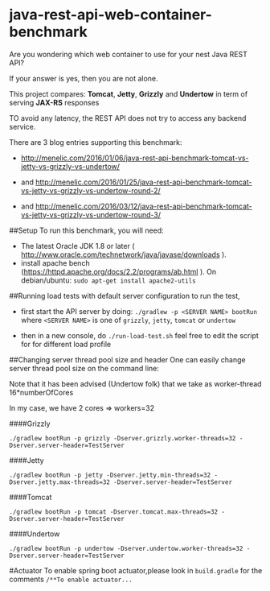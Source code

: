 # java-rest-api-web-container-benchmark
Are you wondering which web container to use for your nest Java REST API?

If your answer is yes, then you are not alone.

This project compares: 
**Tomcat**, **Jetty**, **Grizzly** and **Undertow** in term of serving **JAX-RS** responses

TO avoid any latency, the REST API does not try to access any backend service.

There are 3 blog entries supporting this benchmark:


- http://menelic.com/2016/01/06/java-rest-api-benchmark-tomcat-vs-jetty-vs-grizzly-vs-undertow/

- and http://menelic.com/2016/01/25/java-rest-api-benchmark-tomcat-vs-jetty-vs-grizzly-vs-undertow-round-2/

- and http://menelic.com/2016/03/12/java-rest-api-benchmark-tomcat-vs-jetty-vs-grizzly-vs-undertow-round-3/


##Setup
To run this benchmark, you will need:

- The latest Oracle JDK 1.8 or later ( http://www.oracle.com/technetwork/java/javase/downloads ). 
- install apache bench (https://httpd.apache.org/docs/2.2/programs/ab.html ).
 On debian/ubuntu: 
`sudo apt-get install apache2-utils` 

##Running load tests with default server configuration
to run the test, 

- first start the API server by doing:
`./gradlew -p <SERVER NAME> bootRun`
where `<SERVER NAME>` is one of `grizzly`, `jetty`, `tomcat` or `undertow`

- then in a new console, do
`./run-load-test.sh`
feel free to edit the script for for different load profile 

##Changing server thread pool size and header
One can easily change server thread pool size on the command line: 

Note that it has been advised (Undertow folk) that we take as worker-thread 16*numberOfCores

In my case, we have 2 cores => workers=32

####Grizzly 

`./gradlew bootRun -p grizzly -Dserver.grizzly.worker-threads=32 -Dserver.server-header=TestServer`



####Jetty

`./gradlew bootRun -p jetty -Dserver.jetty.min-threads=32 -Dserver.jetty.max-threads=32 -Dserver.server-header=TestServer` 


####Tomcat

`./gradlew bootRun -p tomcat -Dserver.tomcat.max-threads=32 -Dserver.server-header=TestServer`


####Undertow

`./gradlew bootRun -p undertow -Dserver.undertow.worker-threads=32 -Dserver.server-header=TestServer`


#Actuator
To enable spring boot actuator,please look in `build.gradle` for the comments
`/**To enable actuator...`
